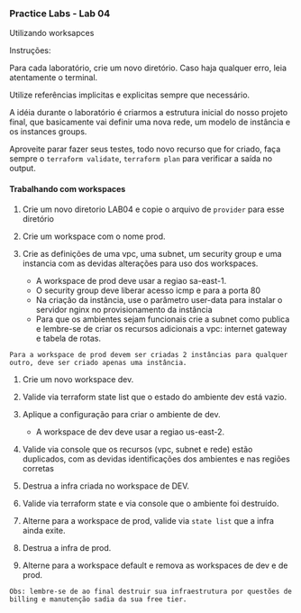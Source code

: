 ### Practice Labs - Lab 04

Utilizando worksapces

Instruções:

Para cada laboratório, crie um novo diretório. Caso haja qualquer erro, leia atentamente o terminal.

Utilize referências implicitas e explicitas sempre que necessário.

A idéia durante o laboratório é criarmos a estrutura inicial do nosso projeto final, que basicamente vai definir uma nova rede, um modelo de instância e os instances groups.

Aproveite parar fazer seus testes, todo novo recurso que for criado, faça sempre o `terraform validate`, `terraform plan` para verificar a saída no output.

#### Trabalhando com workspaces

1. Crie um novo diretorio LAB04 e copie o arquivo de `provider` para esse diretório

1. Crie um workspace com o nome prod.

1. Crie as definições de uma vpc, uma subnet, um security group e uma instancia com as devidas alterações para uso dos workspaces.

    - A workspace de prod deve usar a regiao sa-east-1.
    - O security group deve liberar acesso icmp e para a porta 80
    - Na criação da instância, use o parâmetro user-data para instalar o servidor nginx no provisionamento da instância
    - Para que os ambientes sejam funcionais crie a subnet como publica e lembre-se de criar os recursos adicionais a vpc: internet gateway e tabela de rotas.

`Para a workspace de prod devem ser criadas 2 instâncias para qualquer outro, deve ser criado apenas uma instância.`

1. Crie um novo workspace dev.

1. Valide via terraform state list que o estado do ambiente dev está vazio.

1. Aplique a configuração para criar o ambiente de dev.

    - A workspace de dev deve usar a regiao us-east-2.

1. Valide via console que os recursos (vpc, subnet e rede) estão duplicados, com as devidas identificações dos ambientes e nas regiões corretas

1. Destrua a infra criada no workspace de DEV.

1. Valide via terraform state e via console que o ambiente foi destruído.

1. Alterne para a workspace de prod, valide via `state list` que a infra ainda exite.

1. Destrua a infra de prod.

1. Alterne para a workspace default e remova as workspaces de dev e de prod.

`
Obs: lembre-se de ao final destruir sua infraestrutura por questões de billing e manutenção sadia da sua free tier.
`